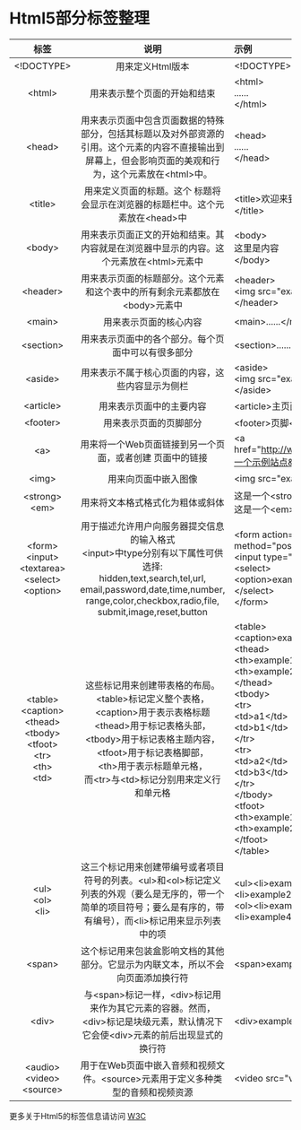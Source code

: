 # Html5部分标签整理
|标签        | 说明           | 示例  |
| :-------------: |:-------------:| :-----|
|&lt;!DOCTYPE&gt;|用来定义Html版本|&lt;!DOCTYPE&gt;|
|&lt;html&gt;| 用来表示整个页面的开始和结束 | &lt;html&gt;<br />......<br/>&lt;/html&gt; |
|&lt;head&gt;|用来表示页面中包含页面数据的特殊部分，包括其标题以及对外部资源的引用。这个元素的内容不直接输出到屏幕上，但会影响页面的美观和行为，这个元素放在&lt;html&gt;中。|&lt;head&gt;<br/>......<br/>&lt;/head&gt;|
|&lt;title&gt;|用来定义页面的标题。这个 标题将会显示在浏览器的标题栏中。这个元素放在&lt;head&gt;中|&lt;title&gt;欢迎来到我的第一个站点&lt;/title&gt;|
|&lt;body&gt;|用来表示页面正文的开始和结束。其内容就是在浏览器中显示的内容。这个元素放在&lt;html&gt;元素中|&lt;body&gt;<br/>这里是内容<br/>&lt;/body&gt;|
|&lt;header&gt;|用来表示页面的标题部分。这个元素和这个表中的所有剩余元素都放在&lt;body&gt;元素中|&lt;header&gt;<br/>&lt;img src="example.png"/&gt;<br/>&lt;/header&gt;|
|&lt;main&gt;|用来表示页面的核心内容|&lt;main&gt;......&lt;/main&gt;|
|&lt;section&gt;|用来表示页面中的各个部分。每个页面中可以有很多部分|&lt;section&gt;......&lt;/section&gt;|
|&lt;aside&gt;|用来表示不属于核心页面的内容，这些内容显示为侧栏|&lt;aside&gt;<br/>&lt;img src="example.png"/&gt;<br/>&lt;/aside&gt;|
|&lt;article&gt;|用来表示页面中的主要内容|&lt;article&gt;主页面&lt;/article&gt;|
|&lt;footer&gt;|用来表示页面的页脚部分|&lt;footer&gt;页脚&lt;/footer&gt;|
|&lt;a&gt;|用来将一个Web页面链接到另一个页面，或者创建 页面中的链接|&lt;a href="http://www.example.com"&gt;一个示例站点&lt;/a&gt;|
|&lt;img&gt;|用来向页面中嵌入图像|&lt;img src="examplr.png" /&gt;|
|&lt;strong&gt;<br/>&lt;em&gt;|用来将文本格式格式化为粗体或斜体|这是一个&lt;strong&gt;<strong>粗体</strong>&lt;/strong&gt;<br/>这是一个&lt;em&gt;<em>斜体</em>&lt;/em&gt;|
|&lt;form&gt;<br/>&lt;input&gt;<br/>&lt;textarea&gt;<br/>&lt;select&gt;<br/>&lt;option&gt;|用于描述允许用户向服务器提交信息的输入格式<br/>&lt;input&gt;中type分别有以下属性可供选择:<br/>hidden,text,search,tel,url,<br/>email,password,date,time,number,<br/>range,color,checkbox,radio,file,<br/>submit,image,reset,button|&lt;form action="example.html" method="post"&gt;<br/>&lt;input type="text"/&gt;<br/>&lt;select&gt;<br/>&lt;option&gt;example&lt;/option&gt;<br/>&lt;/select&gt;<br/>&lt;/form&gt;|
|&lt;table&gt;<br/>&lt;caption&gt;<br/>&lt;thead&gt;<br/>&lt;tbody&gt;<br/>&lt;tfoot&gt;<br/>&lt;tr&gt;<br/>&lt;th&gt;<br/>&lt;td&gt;|这些标记用来创建带表格的布局。<br/>&lt;table&gt;标记定义整个表格，<br/>&lt;caption&gt;用于表示表格标题<br/>&lt;thead&gt;用于标记表格头部，<br/>&lt;tbody&gt;用于标记表格主题内容，<br/>&lt;tfoot&gt;用于标记表格脚部，<br/>&lt;th&gt;用于表示标题单元格，<br/>而&lt;tr&gt;与&lt;td&gt;标记分别用来定义行和单元格|&lt;table&gt;<br/>&lt;caption&gt;example table&lt;caption/&gt;<br/>&lt;thead&gt;<br/>&lt;th&gt;example1&lt;/th&gt;<br/>&lt;th&gt;example2&lt;/th&gt;<br/>&lt;/thead&gt;<br/>&lt;tbody&gt;<br/>&lt;tr&gt;<br/>&lt;td&gt;a1&lt;/td&gt;<br/>&lt;td&gt;b1&lt;/td&gt;<br/>&lt;/tr&gt;<br/>&lt;tr&gt;<br/>&lt;td&gt;a2&lt;/td&gt;<br/>&lt;td&gt;b3&lt;/td&gt;<br/>&lt;/tr&gt;<br/>&lt;/tbody&gt;<br/>&lt;tfoot&gt;<br/>&lt;th&gt;example1&lt;/th&gt;<br/>&lt;th&gt;example2&lt;/th&gt;<br/>&lt;/tfoot&gt;<br/>&lt;/table&gt;|
|&lt;ul&gt;<br/>&lt;ol&gt;<br/>&lt;li&gt;|这三个标记用来创建带编号或者项目符号的列表。&lt;ul&gt;和&lt;ol&gt;标记定义列表的外观（要么是无序的，带一个简单的项目符号；要么是有序的，带有编号），而&lt;li&gt;标记用来显示列表中的项|&lt;ul&gt;&lt;li&gt;example1&lt;/li&gt;&lt;li&gt;example2&lt;/li&gt;&lt;/ul&gt;<br/>&lt;ol&gt;&lt;li&gt;example3&lt;/li&gt;&lt;li&gt;example4&lt;/li&gt;&lt;/ol&gt;|
|&lt;span&gt;|这个标记用来包装盒影响文档的其他部分。它显示为内联文本，所以不会向页面添加换行符|&lt;span&gt;example text &lt;/span&gt;|
|&lt;div&gt;|与&lt;span&gt;标记一样，&lt;div&gt;标记用来作为其它元素的容器。然而，&lt;div&gt;标记是块级元素，默认情况下它会使&lt;div&gt;元素的前后出现显式的换行符|&lt;div&gt;example text&lt;/div&gt;|
|&lt;audio&gt;<br/>&lt;video&gt;<br/>&lt;source&gt;|用于在Web页面中嵌入音频和视频文件。&lt;source&gt;元素用于定义多种类型的音频和视频资源|&lt;video src="video.avi" /&gt;|

更多关于Html5的标签信息请访问 [W3C](https://www.w3.org/TR/html5/index.html)